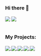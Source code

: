 ### Hi there 👋

<!--
**aalnujaidy/aalnujaidy** is a ✨ _special_ ✨ repository because its `README.md` (this file) appears on your GitHub profile.

Here are some ideas to get you started:

- 🔭 I’m currently working on ...
- 🌱 I’m currently learning ...
- 👯 I’m looking to collaborate on ...
- 🤔 I’m looking for help with ...
- 💬 Ask me about ...
- 📫 How to reach me: ...
- 😄 Pronouns: ...
- ⚡ Fun fact: ...
-->


  <img align="center" src="![Github Stats](https://github-readme-stats.vercel.app/api?username=aalnujaidy&show_icons=true&count_private=true&include_all_commits=true&hide=stars&theme=tokyonight)" />
</a>


 <img align="center" src="https://github-readme-streak-stats.herokuapp.com/?user=aalnujaidy&include_all_commits=true&count_private=true&theme=tokyonight" />
</a>

<!-- ![Github Stats](https://github-readme-stats.vercel.app/api?username=aalnujaidy&show_icons=true&count_private=true&include_all_commits=true&hide=stars&theme=tokyonight)
![LachlanDev github streak](https://github-readme-streak-stats.herokuapp.com/?user=aalnujaidy&include_all_commits=true&count_private=true&theme=tokyonight)
 -->
<br>

<br/>

### My Projects:
  
<a href="https://github.com/aalnujaidy/SDAIA_MTA.git">
  <img align="center" src="https://github-readme-stats.vercel.app/api/pin/?username=aalnujaidy&repo=SDAIA_MTA&theme=tokyonight" />
</a>

<a href="https://github.com/aalnujaidy/Regression_SDAIA.git">
 <img align="center" src="https://github-readme-stats.vercel.app/api/pin/?username=aalnujaidy&repo=Regression_SDAIA&theme=tokyonight" />
</a>

<a href="https://github.com/aalnujaidy/SDAIA_Classification.git">
  <img align="center" src="https://github-readme-stats.vercel.app/api/pin/?username=aalnujaidy&repo=SDAIA_Classification&theme=tokyonight" />
</a>

<a href="https://github.com/aalnujaidy/Unsupervised_Machine_Learning">
 <img align="center" src="https://github-readme-stats.vercel.app/api/pin/?username=aalnujaidy&repo=Unsupervised_Machine_Learning&theme=tokyonight" />
</a>

<a href="https://github.com/aalnujaidy/Deep_learning">
 <img align="center" src="https://github-readme-stats.vercel.app/api/pin/?username=aalnujaidy&repo=Deep_learning&theme=tokyonight" />
</a>


